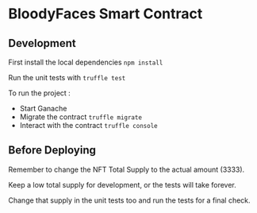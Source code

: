# BloodyFaces Smart Contract

## Development

First install the local dependencies
`npm install`

Run the unit tests with `truffle test`

To run the project :
- Start Ganache
- Migrate the contract `truffle migrate`
- Interact with the contract `truffle console`

## Before Deploying

Remember to change the NFT Total Supply to the actual amount (3333).

Keep a low total supply for development, or the tests will take forever.

Change that supply in the unit tests too and run the tests for a final check.
